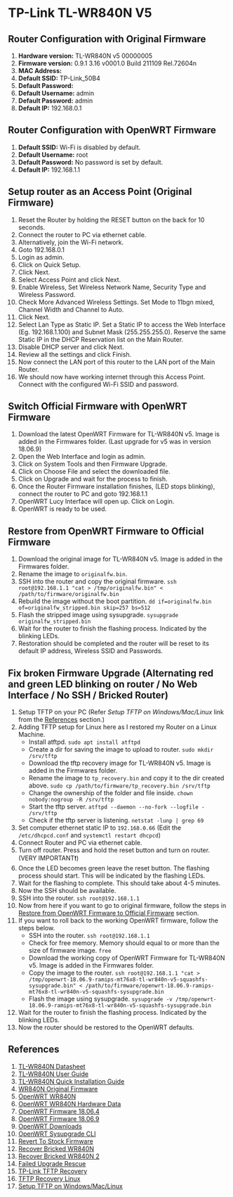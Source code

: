 # TP-Link TL-WR840N V5

## Router Configuration with Original Firmware

1. __Hardware version:__ TL-WR840N v5 00000005
2. __Firmware version:__ 0.9.1 3.16 v0001.0 Build 211109 Rel.72604n
3. __MAC Address:__ <!-- 70:4F:57:59:50:B4 -->
4. __Default SSID:__ TP-Link_50B4
5. __Default Password:__ <!-- 63407228 -->
6. __Default Username:__ admin
7. __Default Password:__ admin
8. __Default IP:__ 192.168.0.1

## Router Configuration with OpenWRT Firmware

1. __Default SSID:__ Wi-Fi is disabled by default.
2. __Default Username:__ root
3. __Default Password:__ No password is set by default.
4. __Default IP:__ 192.168.1.1

## Setup router as an Access Point (Original Firmware)

1. Reset the Router by holding the RESET button on the back for 10 seconds.
2. Connect the router to PC via ethernet cable.
3. Alternatively, join the Wi-Fi network.
4. Goto 192.168.0.1
5. Login as admin.
6. Click on Quick Setup.
7. Click Next.
8. Select Access Point and click Next.
9. Enable Wireless, Set Wireless Network Name, Security Type and Wireless Password.
10. Check More Advanced Wireless Settings. Set Mode to 11bgn mixed, Channel Width and Channel to Auto.
11. Click Next.
12. Select Lan Type as Static IP. Set a Static IP to access the Web Interface (Eg. 192.168.1.100) and Subnet Mask (255.255.255.0). Reserve the same Static IP in the DHCP Reservation list on the Main Router.
13. Disable DHCP server and click Next.
14. Review all the settings and click Finish.
15. Now connect the LAN port of this router to the LAN port of the Main Router.
16. We should now have working internet through this Access Point. Connect with the configured Wi-Fi SSID and password.

## Switch Official Firmware with OpenWRT Firmware

1. Download the latest OpenWRT Firmware for TL-WR840N v5. Image is added in the Firmwares folder. (Last upgrade for v5 was in version 18.06.9)
2. Open the Web Interface and login as admin.
3. Click on System Tools and then Firmware Upgrade.
4. Click on Choose File and select the downloaded file.
5. Click on Upgrade and wait for the process to finish.
6. Once the Router Firmware installation finishes, (LED stops blinking), connect the router to PC and goto 192.168.1.1
7. OpenWRT Lucy Interface will open up. Click on Login.
8. OpenWRT is ready to be used.

## Restore from OpenWRT Firmware to Official Firmware

1. Download the original image for TL-WR840N v5. Image is added in the Firmwares folder.
2. Rename the image to `originalfw.bin`.
3. SSH into the router and copy the original firmware. `ssh root@192.168.1.1 "cat > /tmp/originalfw.bin" < /path/to/firmware/originalfw.bin`
4. Rebuild the image without the boot partition. `dd if=originalfw.bin of=originalfw_stripped.bin skip=257 bs=512`
5. Flash the stripped image using sysupgrade. `sysupgrade originalfw_stripped.bin`
6. Wait for the router to finish the flashing process. Indicated by the blinking LEDs.
7. Restoration should be completed and the router will be reset to its default IP address, Wireless SSID and Passwords.

## Fix broken Firmware Upgrade (Alternating red and green LED blinking on router / No Web Interface / No SSH / Bricked Router)

1. Setup TFTP on your PC (Refer _Setup TFTP on Windows/Mac/Linux_ link from the [References](#references) section.)
2. Adding TFTP setup for Linux here as I restored my Router on a Linux Machine.
   - Install atftpd. `sudo apt install atftpd`
   - Create a dir for saving the image to upload to router. `sudo mkdir /srv/tftp`
   - Download the tftp recovery image for TL-WR840N v5. Image is added in the Firmwares folder.
   - Rename the image to `tp_recovery.bin` and copy it to the dir created above. `sudo cp /path/to/firmware/tp_recovery.bin /srv/tftp`
   - Change the ownership of the folder and file inside. `chown nobody:nogroup -R /srv/tftp`
   - Start the tftp server. `atftpd --daemon --no-fork --logfile - /srv/tftp`
   - Check if the tftp server is listening. `netstat -lunp | grep 69`
3. Set computer ethernet static IP to `192.168.0.66` (Edit the `/etc/dhcpcd.conf` and `systemctl restart dhcpcd`)
4. Connect Router and PC via ethernet cable.
5. Turn off router. Press and hold the reset button and turn on router. (VERY IMPORTANT❗️)
6. Once the LED becomes green leave the reset button. The flashing process should start. This will be indicated by the flashing LEDs.
7. Wait for the flashing to complete. This should take about 4-5 minutes.
8. Now the SSH should be available.
9. SSH into the router. `ssh root@192.168.1.1`
10. Now from here if you want to go to original firmware, follow the steps in [Restore from OpenWRT Firmware to Official Firmware](#restore-from-openwrt-firmware-to-official-firmware) section.
11. If you want to roll back to the working OpenWRT firmware, follow the steps below.
    - SSH into the router. `ssh root@192.168.1.1`
    - Check for free memory. Memory should equal to or more than the size of firmware image. `free`
    - Download the working copy of OpenWRT Firmware for TL-WR840N v5. Image is added in the Firmwares folder.
    - Copy the image to the router. `ssh root@192.168.1.1 "cat > /tmp/openwrt-18.06.9-ramips-mt76x8-tl-wr840n-v5-squashfs-sysupgrade.bin" < /path/to/firmware/openwrt-18.06.9-ramips-mt76x8-tl-wr840n-v5-squashfs-sysupgrade.bin`
    - Flash the image using sysupgrade. `sysupgrade -v /tmp/openwrt-18.06.9-ramips-mt76x8-tl-wr840n-v5-squashfs-sysupgrade.bin`
12. Wait for the router to finish the flashing process. Indicated by the blinking LEDs.
13. Now the router should be restored to the OpenWRT defaults.

## References

1. [TL-WR840N Datasheet](https://static.tp-link.com/TL-WR840N(EU)_V5_Datasheet.pdf)
2. [TL-WR840N User Guide](https://static.tp-link.com/1910011966_TL-WR840N(EU)_V5_UG.pdf)
3. [TL-WR840N Quick Installation Guide](https://static.tp-link.com/7106507221_TL-WR840N(EU)_V5_Quick%20Installation%20Guide.pdf)
4. [WR840N Original Firmware](https://www.tp-link.com/in/support/download/tl-wr840n/v5/#Firmware)
5. [OpenWRT WR840N](https://openwrt.org/toh/tp-link/tl-wr840n_v5)
6. [OpenWRT WR840N Hardware Data](https://openwrt.org/toh/hwdata/tp-link/tp-link_tl-wr840n_v5)
7. [OpenWRT Firmware 18.06.4](https://downloads.openwrt.org/releases/18.06.4/targets/ramips/mt76x8/openwrt-18.06.4-ramips-mt76x8-tl-wr840n-v5-squashfs-sysupgrade.bin)
8. [OpenWRT Firmware 18.06.9](https://downloads.openwrt.org/releases/18.06.9/targets/ramips/mt76x8/openwrt-18.06.9-ramips-mt76x8-tl-wr840n-v5-squashfs-sysupgrade.bin)
9. [OpenWRT Downloads](https://downloads.openwrt.org/)
10. [OpenWRT Sysupgrade CLI](https://openwrt.org/docs/guide-user/installation/sysupgrade.cli)
11. [Revert To Stock Firmware](https://gist.github.com/tuyenld/fa216b146a560bca1be7569262240043)
12. [Recover Bricked WR840N](https://forum.openwrt.org/t/tp-link-wr840-bricked/88700)
13. [Recover Bricked WR840N 2](https://forum.openwrt.org/t/tl-wr840n-v5-bricked-solved/49054)
14. [Failed Upgrade Rescue](https://openwrt.org/docs/guide-user/troubleshooting/vendor_specific_rescue)
15. [TP-Link TFTP Recovery](https://community.tp-link.com/en/home/forum/topic/81462?page=1)
16. [TFTP Recovery Linux](https://mikepalmer.net/tp-link-archer-c7-ac1750-v2-tftp-recovery/)
17. [Setup TFTP on Windows/Mac/Linux](https://openwrt.org/docs/guide-user/troubleshooting/tftpserver)
